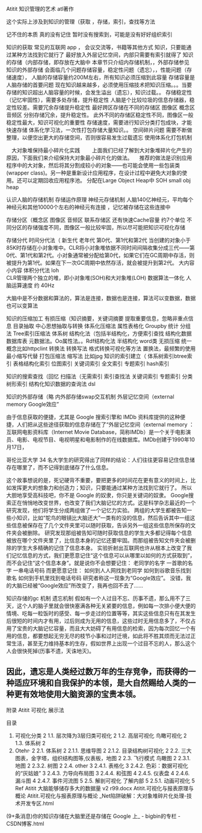 Atitit 知识管理的艺术  atl著作

这个实际上涉及到知识的管理（获取 ，存储，索引，查找等方法



记不住的本质
真的没有记住
暂时没有搜索到，可能是没有好好组织索引


知识的获取
常见的互联网 app ，
会议交流等，书籍等其他方式
知识，只要能通过某种方法找到它就行了
最好放入外层记忆空间，内部只需要有索引就得了
知识的存储（内部存储，即存放在大脑中
本章节只介绍内存储机制，，外部存储参见 知识的外部存储
会面临几个问题存储容量，稳定性问题（遗忘），，性能问题（存储速度），
人脑的存储容量约200M左右，所有知识必须压缩到此容量
存储容量是人脑存储的首要问题
现在知识越来越多，必须使用压缩技术把知识压缩。。。当要存储的知识超出人脑容量的时候，会发生溢出（遗忘），知识过载。。
存储稳定性（记忆牢固性），需要多处存储，提升稳定性
人脑是个比较垃圾的信息存储器，稳定性较差。需要冗余存储提升稳定性
最好跨区存储在不同的存储区  图像区 概念区 音频区 分别存储冗余，提升稳定性。
此外不同的存储区稳定性不同，图像区一般稳定性最大，知识可视化的重要性
存储速度，需要进行知识分类打包成块，才能快速存储
体系化学习法，一次性打包存储大量知识。。
空间碎片问题
需要不断做整理，以便空出更大的存储空间，否则很容易发生过载遗忘
使用体系化打包机制

　大对象堆保持最小碎片化实践
　　上面我们已经了解到大对象堆碎片化产生的原因，下面我们来介绍保持大对象最小碎片化的做法。
　推荐的做法是识别应用程序中的大对象，然后将其分割成较小的对象——也可能会使用一些包装类(wrapper class)。另一种是重新设计应用程序，在设计过程中避免大对象的使用。还可以定期回收应用程序池。
分配在Large Object Heap中  SOH small obj heap

认识人脑的存储机制
存储运作原理  神经元存储机制
人脑140亿神经元，平均每个神经元和其他10000个左右的神经元有连接 ，记忆被存储在这些连接中

存储分区（概念区 图像区  音频区 联系存储区
还有快速Cache容量  约7个单位
不同分区的存储强度不同，图像区一般比较牢固，所以尽可能把知识可视化存储

存储分代 时间分代法（ 新生代 老年代  第0代、第1代和第2代
当创建的对象小于85K时存储在小对象堆中。CLR将小对象堆依据不同时间间隔收集分成三代——第0代、第1代和第2代。小对象通常被分配给第0代，如果它们在GC周期中存活，则被提升为第1代。如果在下一次GC周期中依然存活，就会被提升到第2代。
大内容 小内容 体积分代法 loh  
CLR管理两个独立的堆，即小对象堆(SOH)和大对象堆(LOH)
数据算法一体化
人脑运算速度 约 40Hz

大脑中是不分数据和算法的，算法是连接，数据也是连接，算法可以变数据，数据也可以变算法

知识的压缩加工
有损压缩（知识摘要，关键词摘要
提取重要信息，忽略非重点信息
目录抽取
中心思想抽取与转换
体系化压缩法
属性表格化
Groupby 统计 分组法
Tree索引压缩法  体系树
结构化法（包括半结构化，方便索引查找
结构化数据数据库表 元数据法。Oo属性法。。Rdf结构化法
半结构化 word类
 无损压缩
统一概念比如httpclint
转换法 转换写法
格式转换可视化等方法
置换法，最频繁的使用最小缩写代替
打包压缩法
缩写法  比如jpg
知识的索引建立（
体系树索引btree索引
表格结构化索引  位图索引
关键词索引 全文索引 专题索引  hash索引

知识的搜索查找（回忆
扫描法（无需索引
索引查找法
关键词索引 专题索引
分类树形索引
结构化知识数据的查询法 dsl


知识的外部存储（略
内外部存储swap交互机制
外层记忆空间（external memory Google效应”

由于信息获取的便捷，尤其是 Google 搜索引擎和 IMDb 资料库提供的这种便捷，人们把从这些途径获取的信息存储在了“外层记忆空间（external memory
：互联网电影资料库（Internet Movie Database，简称IMDb）是一个关于电影演员、电影、电视节目、电视明星和电影制作的在线数据库。IMDb创建于1990年10月17日，

哥伦比亚大学 34 名大学生的研究得出了同样的结论：人们往往更容易记住信息储存在哪里了，而不记得到底储存了什么信息。

这个故事想说的是，死记硬背不重要，要把更多的时间花在更有意义的时间上，比如发挥更大的想象力和创造力；知识，只要能通过某种方法找到它就行了。
所以大胆地享受高科技吧，你不是 Google 的奴隶，你只是关键词的奴隶。
Google搜索正在悄悄地改变世界，也改变了我们大脑记忆的方式。这是科学杂志最近的一个研究发现，他们将学生分成两组做了一个记忆力实验。
两组的大学生都被告知一些小知识，比如“鸵鸟的眼镜比大脑还大”一类有的没的信息，然后告诉其中一组这些信息被保存在了几个文件夹里可以随时获取，告诉另外一组这些信息所保存的文件夹会被删除。
研究发现那组被告知可随时获取信息的学生大多都记得每个信息被放在哪个文件夹里了，比信息本身的记忆还要牢固。而那组被告知文件夹会被删除的学生大多精确的记住了信息本身。
实验折射出互联网也许从根本上改变了我们记忆信息的方式，我们更愿意记住“这个信息可以从哪里以如何的方式获取到”，而不会记住“这个信息本身”。就是说你不会想要记住：
老同学的名字
一首歌的名字
一串电话号码
而更愿意记住：
如何到人人网找到老同学
如何到谷歌音乐找到歌名
如何到手机里找到电话号码
研究者称这一现象为“Google效应”。
没错，我的大脑已经被“Google效应”所改变了，我再也回不去了……

知识存储的gc 机制 遗忘机制
假如有一个人过目不忘、历事不遗，那么用不了三天，这个人的脑子里就会很快塞满各种无关紧要的信息，例如每一次排小便大便的情境、吃每一粒饭时的感受、每一步走过的位置等等，其实这些信息只有在其发生后很短的时间内才有用，过后则成为无用的信息，这些过时无用信息多了，不仅占用了宝贵的大脑记忆容量，而且大大妨碍了有用信息的检索，因为每次回忆一个有用的信息，都要想起无穷无尽的枝节小事和过时迁境，如此将不胜其烦而无法过正常生活，甚至无力维持基本的生存，假如世界上出现一个过目不忘的人，那么这个人会很快死掉(历事不遗，天诛地灭)。

因此，遗忘是人类经过数万年的生存竞争，而获得的一种适应环境和自我保护的本领，是大自然赐给人类的一种更有效地使用大脑资源的宝贵本领。
--------------------- 
 附录
Atitit 可视化  展示法

目录
1. 可视化分类	2
1.1. 层次降为3层归类可视化	2
1.2. 高层可视化 鸟瞰可视化	2
1.3. 体系树	2
2. Otehr·	2
2.1. 体系树	2
2.1.1. 思维导图	2
2.1.2. 目录结构树可视化	2
2.2. 三大图表，金字塔，组织结构图等,仪表板，地图	2
2.3. 飞行模式 鸟瞰图	2
2.3.1. 地图	2
2.3.2. 树图	2
2.4. other	3
2.4.1. 表格化	3
2.4.2. 色彩：数据可视化的“灰姑娘”	3
2.4.3. 力导向布局图	3
2.4.4. 和弦图	4
2.4.5. 仪表盘	4
2.4.6. 漏斗图	4
2.4.7. 事件河流图	5
2.5. 解剖可视化 了解内部	5
2.5.1. 动画可视化	5
Ref
Atitit 大脑能够储存多大的数据量 v2 r99.docx
Atitit.可视化与报表原理与概论
Atitit.可视化与报表原理与概论
_Net陷阱破解：大对象堆碎片化处理-技术开发专区.html

(9+条消息)你的知识存储在大脑里还是存储在 Google 上_ - bigbin的专栏 - CSDN博客.html
